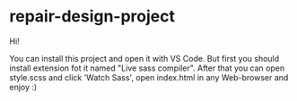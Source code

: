 # repair-design-project

Hi!

You can install this project and open it with VS Code.
But first you should install extension fot it named "Live sass compiler".
After that you can open style.scss and click 'Watch Sass', open index.html in any Web-browser and enjoy :)

